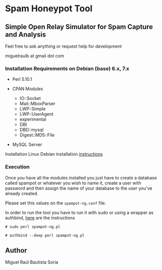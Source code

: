Spam Honeypot Tool
==================

Simple Open Relay Simulator for Spam Capture and Analysis
---------------------------------------------------------

Feel free to ask anything or request help for development

miguelraulb at gmail dot com

### Installation Requirements on Debian (base) 6.x, 7.x
* Perl 5.10.1
* CPAN Modules
	- IO::Socket
	- Mail::MboxParser
	- LWP::Simple
	- LWP::UserAgent
	- experimental
	- DBI
	- DBD::mysql
	- Digest::MD5::File
	
* MySQL Server

Installation
Linux Debian installation [instructions](https://github.com/miguelraulb/spampot/blob/master/docs/linux_install.md)

### Execution

Once you have all the modules installed you just have to create a database called spampot or whatever you wish to name it, create a user with password and then assign the name of your database to the user you've already created.

Please set this values on the `spampot-ng.conf` file.

In order to run the tool you have to run it with sudo or using a wrapper as authbind, [here](http://mutelight.org/authbind) are the instructions

 `# sudo perl spampot-ng.pl `

 `# authbind --deep perl spampot-ng.pl `

Author
------
Miguel Raúl Bautista Soria

